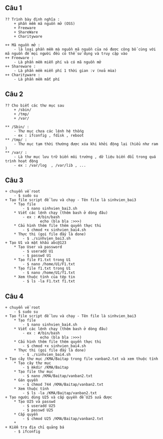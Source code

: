 ## Câu 1 
    ?? Trình bày định nghĩa :
        + phần mềm mã nguồn mở (OSS)
        + Freeware
        + ShareWare
        + Charityware
    
    ++ Mã nguồn mở :
        - là loại phần mềm mà nguồn mã nguồn của nó được công bố cùng với mã nguồn để mọi người đều có thể sử dụng và truy cập vào 
    ++ Freeware :
        - Là phần mềm miễn phí và có mã nguồn mở
    ++ Shareware :
        - Là phần mềm miễn phí 1 thời gian :v (nửa mùa)
    ++ Charityware :
        - Là phần mềm mất phí

## Câu 2 
    ?? Cho biết các thư mục sau 
        + /sbin/
        + /tmp/
        + /var/
    
    ** /Sbin/ :
        - Thư mục chưa các lệnh hệ thống
        - ex : ifconfig , fdisk , reboot
    ** /tmp/ :
        - Thư mục tạm thời thường được xóa khi khởi động lại (hiểu như ram )
    ** /var/ :
        - Là thư mục lưu trữ biến môi trường , dữ liệu biến đổi trong quá trình hoạt động
        - ex : /var/log  , /var/lib , ...

## Câu 3 
    + chuyển về root 
        - $ sudo su 
    + Tạo file script để lưu và chạy - Tên file là sinhvien_bai3
        * Tạo file 
            - $ nano sinhvien_bai3.sh
        * Viết các lệnh chạy (thêm bash ở dòng đâu)
            - ex : #/bin/bash
                    echo (bla bla :>>>)
        * Cấu hình thêm file thêm quyền thực thi
            - $ chmod +x sinhvien_bai4.sh
        * Thực thi (gọi file đấy là done)
            - $ ./sinhvien_bai3.sh  
    + Tạo U1 và mật khẩu abc@123
        * Tạo User và password
            - $ useradd U1
            - $ passwd U1 
        * Tạo file F1.txt trong U1
            - $ nano /home/U1/F1.txt
        * Tạo file f1.txt trong U1
            - $ nano /home/U1/f1.txt
        * Xem thuộc tính của tệp tin 
            - $ ls -la F1.txt f1.txt

## Câu 4
    + chuyển về root 
        - $ sudo su 
    + Tạo file script để lưu và chạy - Tên file là sinhvien_bai3
        * Tạo file 
            - $ nano sinhvien_bai4.sh
        * Viết các lệnh chạy (thêm bash ở dòng đâu)
            - ex : #/bin/bash
                    echo (bla bla :>>>)
        * Cấu hình thêm file thêm quyền thực thi
            - $ chmod +x sinhvien_bai4.sh
        * Thực thi (gọi file đấy là done)
            - $ ./sinhvien_bai4.sh
    + Tạo cây thư mục /KMA/Baitap trong file vanban2.txt và xem thuộc tính
        * Tạo cây thư mục
            - $ mkdir /KMA/Baitap
        * Tạo file thư mục 
            - $ nano /KMA/Baitap/vanban2.txt
        * Gán quyền 
            - $ chmod 744 /KMA/Baitap/vanban2.txt
        * Xem thuộc tính
            - $ ls -la /KMA/Baitap/vanban2.txt
    + Tạo người dùng U25 và cấp quyền để U25 sửa được
        * Tạo U25 và passwd
            - $ useradd U25
            - $ passwd U25 
        * Cấp quyền 
            - $ chmod U25 /KMA/Baitap/vanban2.txt
        * 
    + Kiểm tra địa chỉ quảng bá 
        - $ ifconfig 